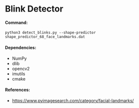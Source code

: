 # Blink Detector

#### Command:
`python3 detect_blinks.py --shape-predictor shape_predictor_68_face_landmarks.dat`
#### Dependencies:
* NumPy
* dlib
* opencv2
* imutils
* cmake

#### References:
* https://www.pyimagesearch.com/category/facial-landmarks/
